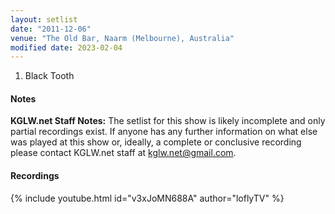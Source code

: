 ```yaml
---
layout: setlist
date: "2011-12-06"
venue: "The Old Bar, Naarm (Melbourne), Australia"
modified date: 2023-02-04
---
```


 1. Black Tooth

#### Notes

**KGLW.net Staff Notes:** The setlist for this show is likely incomplete and only partial recordings exist. If anyone has any further information on what else was played at this show or, ideally, a complete or conclusive recording please contact KGLW.net staff at kglw.net@gmail.com.


#### Recordings

{% include youtube.html id="v3xJoMN688A" author="loflyTV" %}
